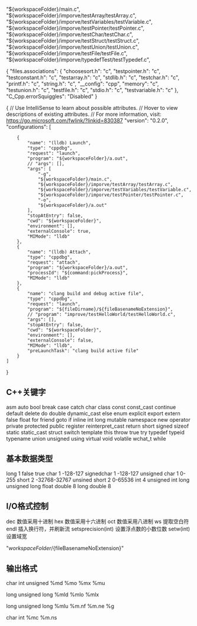 

  "${workspaceFolder}/main.c",
                "${workspaceFolder}/imporve/testArray/testArray.c",
                "${workspaceFolder}/imporve/testVariables/testVariable.c",
                "${workspaceFolder}/imporve/testPointer/testPointer.c",
                "${workspaceFolder}/imporve/testChar/testChar.c",
                "${workspaceFolder}/imporve/testStruct/testStruct.c",
                "${workspaceFolder}/imporve/testUnion/testUnion.c",
                "${workspaceFolder}/imporve/testFile/testFile.c",
                "${workspaceFolder}/imporve/typedefTest/testTypedef.c",


{
    "files.associations": {
        "choosesort.h": "c",
        "testpointer.h": "c",
        "testconstant.h": "c",
        "testarray.h": "c",
        "stdlib.h": "c",
        "testchar.h": "c",
        "printf.h": "c",
        "string.h": "c",
        "__config": "cpp",
        "memory": "c",
        "testunion.h": "c",
        "testfile.h": "c",
        "stdio.h": "c",
        "testvariable.h": "c"
    },
    "C_Cpp.errorSquiggles": "Disabled"
}

{
    // Use IntelliSense to learn about possible attributes.
    // Hover to view descriptions of existing attributes.
    // For more information, visit: https://go.microsoft.com/fwlink/?linkid=830387
    "version": "0.2.0",
    "configurations": [
        
        {
            "name": "(lldb) Launch",
            "type": "cppdbg",
            "request": "launch",
            "program": "${workspaceFolder}/a.out",
            // "args": [],
            "args": [
                "-g",
                "${workspaceFolder}/main.c",
                "${workspaceFolder}/imporve/testArray/testArray.c",
                "${workspaceFolder}/imporve/testVariables/testVariable.c",
                "${workspaceFolder}/imporve/testPointer/testPointer.c",
                "-o",
                "${workspaceFolder}/a.out"
            ],
            "stopAtEntry": false,
            "cwd": "${workspaceFolder}",
            "environment": [],
            "externalConsole": true,
            "MIMode": "lldb"
        },
        { 
            "name": "(lldb) Attach",
            "type": "cppdbg",
            "request": "attach",
            "program": "${workspaceFolder}/a.out",
            "processId": "${command:pickProcess}",
            "MIMode": "lldb"
        },
        {
            "name": "clang build and debug active file",
            "type": "cppdbg",
            "request": "launch",
            "program": "${fileDirname}/${fileBasenameNoExtension}",
            // "program": "improve/testHelloWorld/testHelloWorld.c",
            "args": [],
            "stopAtEntry": false,
            "cwd": "${workspaceFolder}",
            "environment": [],
            "externalConsole": false,
            "MIMode": "lldb",
            "preLaunchTask": "clang build active file"
        }
    ]
}

## C++关键字
asm 
auto
bool
break
case 
catch
char
class
const
const_cast
continue
default
delete
do
double
dynamic_cast
else
enum
explicit
export
extern
false
float
for
friend
goto
if
inline
int
long
mutable
namespace
new
operator
private
protected
public
register
reinterpret_cast
return
short
signed
sizeof
static
static_cast
struct
switch
template
this
throw
true
try
typedef
typeid
typename
union
unsigned
using
virtual
void
volatile
wchat_t
while

## 基本数据类型
long 1 false true
char 1 -128-127
signedchar 1 -128-127
unsigned char 1 0-255
short 2 -32768-32767
unsined short 2 0-65536
int 4 
unsigned int
long 
unsigned long
float 
double 8
long double 8

## I/O格式控制
dec 数值采用十进制
hex  数值采用十六进制
oct  数值采用八进制
ws  提取空白符
endl  插入换行符，并刷新流
setsprecision(int) 设置浮点数的小数位数
setw(int) 设置域宽


"${workspaceFolder}/${fileBasenameNoExtension}"

## 输出格式
char int unsigned
%md 
%mo
%mx
%mu

long unsigned long
%mld %mlo %mlx

long unsigned long
%mlu %m.nf %m.ne %g

char int 
%mc %m.ns